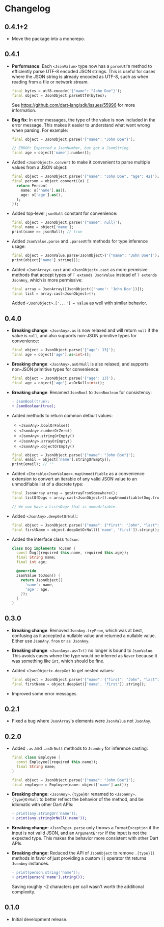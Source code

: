 <!-- https://dart.dev/tools/pub/package-layout#changelog -->

# Changelog

## 0.4.1+2

- Move the package into a monorepo.

## 0.4.1

- **Performance**: Each `<JsonValue>` type now has a `parseUtf8` method to
  efficiently parse UTF-8 encoded JSON strings. This is useful for cases where
  the JSON string is already encoded as UTF-8, such as when reading from a file
  or network stream.

  ```dart
  final bytes = utf8.encode('{"name": "John Doe"}');
  final object = JsonObject.parseUtf8(bytes);
  ```

  See <https://github.com/dart-lang/sdk/issues/55996> for more information.

- **Bug fix**: In error messages, the type of the value is now included in the
  error message. This makes it easier to understand what went wrong when
  parsing. For example:

  ```dart
  final object = JsonObject.parse('{"name": "John Doe"}');

  // ERROR: Expected a JsonNumber, but got a JsonString.
  final age = object['name'].number();
  ```

- Added `<JsonObject>.convert` to make it convenient to parse multiple values
  from a JSON object:

  ```dart
  final object = JsonObject.parse('{"name": "John Doe", "age": 42}');
  final person = object.convert((o) {
    return Person(
      name: o['name'].as(),
      age: o['age'].as(),
    );
  });
  ```

- Added top-level `jsonNull` constant for convenience:

  ```dart
  final object = JsonObject.parse('{"name": null}');
  final name = object['name'];
  print(name == jsonNull); // true
  ```

- Added `JsonValue.parse` and `.parseUtf8` methods for type inference usage:

  ```dart
  final object = JsonValue.parse<JsonObject>('{"name": "John Doe"}');
  print(object['name'].string());
  ```

- Added `<JsonArray>.cast` and `<JsonObject>.cast` as more permisive methods
  that accept types of `T extends JsonValue` instead of `T extends JsonAny`,
  which is more permissive:

  ```dart
  final array = JsonArray([JsonObject({'name': 'John Doe'})]);
  final list = array.cast<JsonObject>();
  ```

  Added `<JsonObject>.['...'] = value` as well with similar behavior.

## 0.4.0

- **Breaking change**: `<JsonAny>.as` is now relaxed and will return `null` if
  the value is `null`, and also supports non-JSON primitive types for
  convenience:

  ```dart
  final object = JsonObject.parse('{"age": 13}');
  final age = object['age'].as<int>();
  ```

- **Breaking change**: `<JsonAny>.asOrNull` is also relaxed, and supports
  non-JSON primitive types for convenience:

  ```dart
  final object = JsonObject.parse('{"age": 13}');
  final age = object['age'].asOrNull<int>();
  ```

- **Breaking change**: Renamed `JsonBool` to `JsonBoolean` for consistency:

  ```diff
  - JsonBool(true);
  + JsonBoolean(true);
  ```

- Added methods to return common default values:
  - `<JsonAny>.boolOrFalse()`
  - `<JsonAny>.numberOrZero()`
  - `<JsonAny>.stringOrEmpty()`
  - `<JsonAny>.arrayOrEmpty()`
  - `<JsonAny>.objectOrEmpty()`

  ```dart
  final object = JsonObject.parse('{"name": "John Doe"}');
  final email = object['name'].stringOrEmpty();
  print(email); // ""
  ```

- Added `<Iterable<JsonValue>>.mapUnmodifiable` as a convenience extension to
  convert an iterable of any valid JSON value to an unmodifiable list of a
  discrete type:

  ```dart
  final JsonArray array = getArrayFromSomewhere();
  final listOfDogs = array.cast<JsonObject>().mapUnmodifiable(Dog.fromJson);

  // We now have a List<Dog> that is unmodifiable.
  ```

- Added `<JsonAny>.deepGetOrNull`:

  ```dart
  final object = JsonObject.parse('{"name": {"first": "John", "last": "Doe"}}');
  final firstName = object.deepGetOrNull(['name', 'first']).string();
  ```

- Added the interface class `ToJson`:

  ```dart
  class Dog implements ToJson {
    const Dog({required this.name, required this.age});
    final String name;
    final int age;

    @override
    JsonValue toJson() {
      return JsonObject({
        'name': name,
        'age': age,
      });
    }
  }
  ```

## 0.3.0

- **Breaking change**: Removed `JsonAny.tryFrom`, which was at best, confusing
  as it accepted a nullable value and returned a nullable value. Either use
  `JsonAny.from` or `as JsonAny`.

- **Breaking change**: `<JsonAny>.as<T>()` no longer is bound to `JsonValue`.
  This avoids cases where the type would be inferred as `Never` because it was
  something like `int`, which should be fine.

- Added `<JsonObject>.deepGet` to get nested values:

  ```dart
  final object = JsonObject.parse('{"name": {"first": "John", "last": "Doe"}}');
  final firstName = object.deepGet(['name', 'first']).string();
  ```

- Improved some error messages.

## 0.2.1

- Fixed a bug where `JsonArray`'s elements were `JsonValue` not `JsonAny`.

## 0.2.0

- Added `.as` and `.asOrNull` methods to `JsonAny` for inference casting:

  ```dart
  final class Employee {
    const Employee({required this.name});
    final String name;
  }

  final object = JsonObject.parse('{"name": "John Doe"}');
  final employee = Employee(name: object['name'].as());
  ```

- **Breaking change:** `<JsonAny>.{type}Or` renamed to `<JsonAny>.{type}OrNull`
  to better reflect the behavior of the method, and be idiomatic with other Dart
  APIs:

  ```diff
  - print(any.stringOr('name'));
  + print(any.stringOrNull('name'));
  ```

- **Breaking change:** `<JsonType>.parse` only throws a `FormatException` if the
  input is not valid JSON, and an `ArgumentError` if the input is not the
  expected type. This makes the behavior more consistent with other Dart APIs.

- **Breaking change:** Reduced the API of `JsonObject` to remove `.{type}()`
  methods in favor of just providing a custom `[]` operator tht returns
  `JsonAny` instances.

  ```diff
  - print(person.string('name'));
  + print(person['name'].string());
  ```

  Saving roughly ~2 characters per call wasn't worth the additional complexity.

## 0.1.0

- Initial development release.
